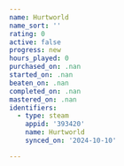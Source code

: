 ```yaml
---
name: Hurtworld
name_sort: ''
rating: 0
active: false
progress: new
hours_played: 0
purchased_on: .nan
started_on: .nan
beaten_on: .nan
completed_on: .nan
mastered_on: .nan
identifiers:
  - type: steam
    appid: '393420'
    name: Hurtworld
    synced_on: '2024-10-10'

---
```

